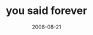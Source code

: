 ---
layout: base.njk
title : 'you said forever' 
view_title : 'you said forever' 
year : '2006' 
date : '2006-08-21' 
img_file : '/drawing/yousaidforever.png' 
html_file : 'yousaidforever' 
next_html : 'itwasalongtimeagobutistillt.html' 
year_order : '223' 
permalink : "title/{{html_file}}.html"
---